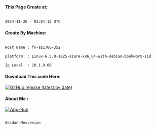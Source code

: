 
   
#### This Page Create at:

```bash

2024-11-30 - 03:04:15 UTC

```

#### Create By Machine:

```bash

Host Name : fv-az1766-352

platform  : Linux-6.5.0-1025-azure-x86_64-with-debian-bookworm-sid

Ip Local  : 10.1.0.66

```
#### Download This code Here:

[![GitHub release (latest by date)](https://img.shields.io/github/v/release/Gosdan-Movsesian/Gosdan?style=for-the-badge&label=Download)](https://github.com/Gosdan-Movsesian/Gosdan/releases) 

</p> 

#### About Me :

[![App-Run](https://github.com/Gosdan-Movsesian/Gosdan/actions/workflows/App-Run.yml/badge.svg)](https://github.com/Gosdan-Movsesian/Gosdan/actions/workflows/App-Run.yml)

```bash

Gosdan-Movsesian

```

